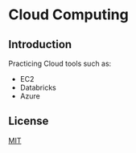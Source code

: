 # Cloud Computing 
## Introduction
Practicing Cloud tools such as:
- EC2
- Databricks
- Azure
## License 
[MIT](https://choosealicense.com/licenses/mit/)